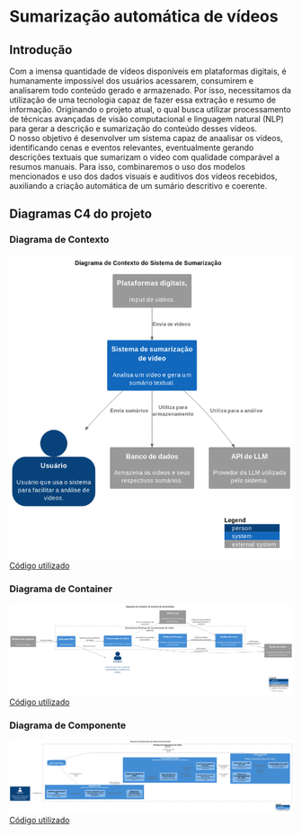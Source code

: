 # Sumarização automática de vídeos
## Introdução
  Com a imensa quantidade de vídeos disponíveis em plataformas digitais, é humanamente impossível dos usuários acessarem, consumirem e analisarem todo conteúdo gerado e armazenado. Por isso, necessitamos da utilização de uma tecnologia capaz de fazer essa extração e resumo de informação. Originando o projeto atual, o qual busca utilizar processamento de técnicas avançadas de visão computacional e linguagem natural (NLP) para gerar a descrição e sumarização do conteúdo desses vídeos.  
  O nosso objetivo é desenvolver um sistema capaz de anaalisar os vídeos, identificando cenas e eventos relevantes, eventualmente gerando descrições textuais que sumarizam o video com qualidade comparável a resumos manuais. Para isso, combinaremos o uso dos modelos mencionados e uso dos dados visuais e auditivos dos vídeos recebidos, auxiliando a criação automática de um sumário descritivo e coerente.  

## Diagramas C4 do projeto
### Diagrama de Contexto
![alt text](https://github.com/Britojp/PAS-sumarizacao/blob/main/Diagramas/1Contexto.png)  
[Código utilizado](https://github.com/Britojp/PAS-sumarizacao/blob/main/Diagramas/1Contexto.puml)
### Diagrama de Container
![alt text](https://github.com/Britojp/PAS-sumarizacao/blob/main/Diagramas/2ContainerNew.png)  
[Código utilizado](https://github.com/Britojp/PAS-sumarizacao/blob/main/Diagramas/2Container.puml)
### Diagrama de Componente
![alt text](https://github.com/Britojp/PAS-sumarizacao/blob/main/Diagramas/Componente-Processo-Video.png)  
[Código utilizado](https://github.com/Britojp/PAS-sumarizacao/blob/main/Diagramas/Componente-Processo-Video.puml)
